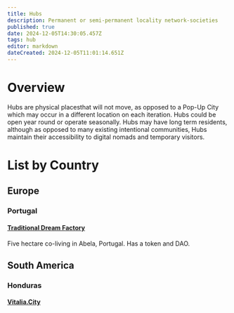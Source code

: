 ```yaml
---
title: Hubs
description: Permanent or semi-permanent locality network-societies
published: true
date: 2024-12-05T14:30:05.457Z
tags: hub
editor: markdown
dateCreated: 2024-12-05T11:01:14.651Z
---
```


# Overview
Hubs are physical placesthat will not move, as opposed to a Pop-Up City which may occur in a different location on each iteration. Hubs could be open year round or operate seasonally. Hubs may have long term residents, although as opposed to many existing intentional communities, Hubs maintain their accessibility to digital nomads and temporary visitors.

# List by Country

## Europe

### Portugal

#### [Traditional Dream Factory](/Network-Societies/Hubs/TDF)
Five hectare co-living in Abela, Portugal. Has a token and DAO.

## South America

### Honduras

#### [Vitalia.City](/Network-Societies/Hubs/Vitalia-City)